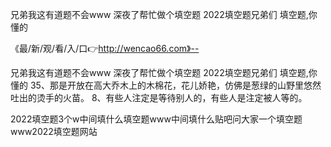 兄弟我这有道题不会www
深夜了帮忙做个填空题
2022填空题兄弟们
填空题,你懂的


《最/新/观/看/入/口👉http://wencao66.com》--

兄弟我这有道题不会www
深夜了帮忙做个填空题
2022填空题兄弟们
填空题,你懂的
	35、那是开放在高大乔木上的木棉花，花儿娇艳，仿佛是葱绿的山野里悠然吐出的烫手的火苗。
	8、有些人注定是等待别人的，有些人是注定被人等的。





2022填空题3个w中间填什么填空题www中间填什么贴吧问大家一个填空题www2022填空题网站
